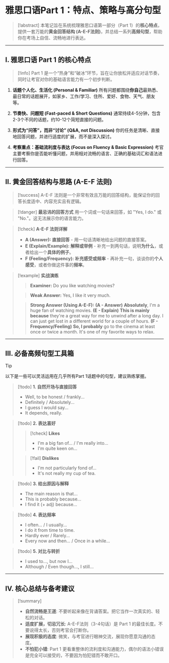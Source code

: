 # 雅思口语Part 1：特点、策略与高分句型

> [!abstract]
> 本笔记旨在系统梳理雅思口语第一部分（Part 1）的**核心特点**，提供一套万能的**黄金回答结构 (A-E-F法则)**，并总结一系列**高频句型**，帮助你在考场上自信、流畅地进行表达。

---

## Ⅰ. 雅思口语 Part 1 的核心特点

> [!info]
> Part 1 是一个“热身”和“破冰”环节，旨在让你放松并适应对话节奏，同时让考官对你的基础语言能力有一个初步判断。

1.  **话题个人化、生活化 (Personal & Familiar)**
    所有问题都围绕**你自己**最熟悉、最日常的话题展开，如家乡、工作/学习、住所、爱好、食物、天气、朋友等。

2.  **节奏快、问题短 (Fast-paced & Short Questions)**
    通常持续4-5分钟，包含2-3个不同的话题，约10-12个简短直接的问题。

3.  **形式为“问答”，而非“讨论” (Q&A, not Discussion)**
    你的任务是清晰、直接地回答问题，并进行适度的扩展，而不是深入探讨。

4.  **考察重点：基础流利度与表达 (Focus on Fluency & Basic Expression)**
    考官主要考察你是否能听懂问题，并用相对流畅的语言、正确的基础词汇和语法进行回答。

---

## Ⅱ. 黄金回答结构与思路 (A-E-F 法则)

> [!success]
> A-E-F 法则是一个非常有效且万能的回答结构，能保证你的回答长度适中、内容充实且有逻辑。

> [!danger] **最忌讳的回答方式**
> 用一个词或一句话来回答，如 "Yes, I do." 或 "No."。这无法展示你的语言能力。

> [!check] **A-E-F 法则详解**
> - **A (Answer): 直接回答** - 用一句话清晰地给出问题的直接答案。
> - **E (Explain/Example): 解释或举例** - 补充一到两句话，说明**为什么**，或者给出一个**具体的例子**。
> - **F (Feeling/Frequency): 补充感受或频率** - 再补充一句，谈谈你的**个人感受**，或者你做这件事的**频率**。

> [!example] **实战演练**
> > **Examiner:** Do you like watching movies?
>
> > **Weak Answer:** Yes, I like it very much.
>
> > **Strong Answer (Using A-E-F):**
> > **(A - Answer)** **Absolutely**, I'm a huge fan of watching movies.
> > **(E - Explain)** **This is mainly because** they're a great way for me to unwind after a long day. I can just get lost in a different world for a couple of hours.
> > **(F - Frequency/Feeling)** **So, I probably** go to the cinema at least once or twice a month. It's one of my favorite ways to relax.

---

## Ⅲ. 必备高频句型工具箱

> [!tip]
> 以下是一些可以灵活运用在几乎所有Part 1话题中的句型，建议熟练掌握。

> [!todo] **1. 自然开场与直接回答**
> - Well, to be honest / frankly...
> - Definitely / Absolutely...
> - I guess I would say...
> - It depends, really.

> [!todo] **2. 表达喜好**
> > [!check] **Likes**
> > - I'm a big fan of... / I'm really into...
> > - I'm quite keen on...
>
> > [!fail] **Dislikes**
> > - I'm not particularly fond of...
> > - It's not really my cup of tea.

> [!todo] **3. 给出原因与解释**
> - The main reason is that...
> - This is probably because...
> - I find it (+ adj) because...

> [!todo] **4. 表达频率**
> - I often... / I usually...
> - I do it from time to time.
> - Hardly ever / Rarely...
> - Every now and then... / Once in a while...

> [!todo] **5. 对比与转折**
> - I used to..., but now I...
> - Although / Even though..., I still...

---

## Ⅳ. 核心总结与备考建议

> [!summary]
> - **自然流畅是王道**: 不要听起来像在背诵答案。把它当作一次真实的、轻松的对话。
> - **适度扩展，切忌冗长**: A-E-F法则（3-4句话）是 Part 1 的最佳长度。不要说得太长，否则考官会打断你。
> - **展现积极的态度**: 微笑，与考官进行眼神交流，展现你愿意沟通的态度。
> - **不怕犯小错**: Part 1 更看重整体的流利度和沟通能力，偶尔的语法小错误是完全可以接受的，不要因为怕犯错而不敢开口。